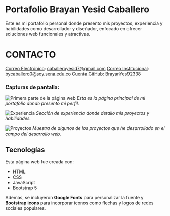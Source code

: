 # Portafolio Brayan Yesid Caballero

Este es mi portafolio personal donde presento mis proyectos, experiencia y habilidades como desarrollador y diseñador, enfocado en ofrecer soluciones web funcionales y atractivas.


# CONTACTO

[Correo Electrónico](mailto:caballeroyesid7@gmail.com): caballeroyesid7@gmail.com
[Correo Institucional](mailto:bycaballero0@soy.sena.edu.co): bycaballero0@soy.sena.edu.co
[Cuenta GitHub](https://github.com/BrayanYes92338): BrayanYes92338


### Capturas de pantalla:

![Primera parte de la página web](imagenes/Evidencia/)
*Esta es la página principal de mi portafolio donde presento mi perfil.*

![Experiencia](imagenes/Evidencia/)
*Sección de experiencia donde detallo mis proyectos y habilidades.*

![Proyectos](imagenes/Evidencia/)
*Muestra de algunos de los proyectos que he desarrollado en el campo del desarrollo web.*


## Tecnologías

Esta página web fue creada con:

* HTML
* CSS
* JavaScript 
* Bootstrap 5

Además, se incluyeron **Google Fonts** para personalizar la fuente y **Bootstrap icons** para incorporar íconos como flechas y logos de redes sociales populares. 
